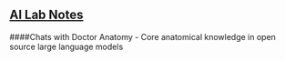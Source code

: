 ## <u>AI Lab Notes</u>

####Chats with Doctor Anatomy - Core anatomical knowledge in open source large language models


